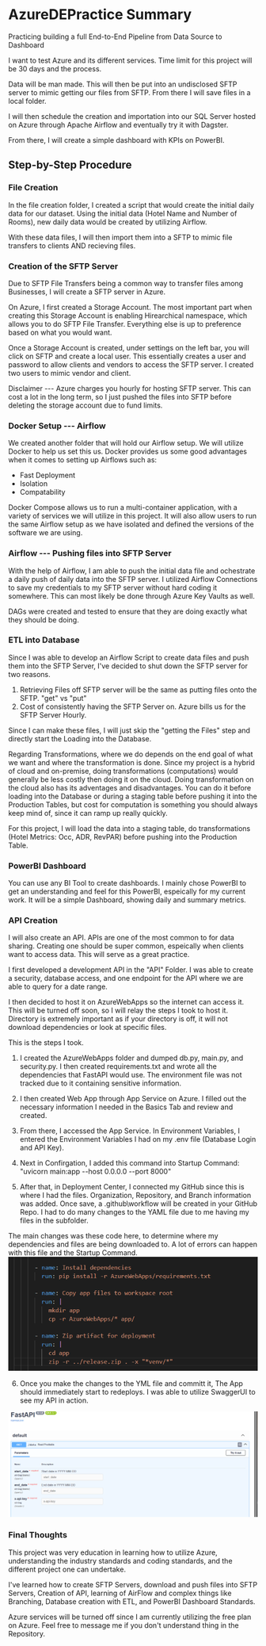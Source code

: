# AzureDEPractice Summary

Practicing building a full End-to-End Pipeline from Data Source to Dashboard

I want to test Azure and its different services. Time limit for this project will be 30 days and the process.

Data will be man made. This will then be put into an undisclosed SFTP server to mimic getting our files from SFTP. From there I will save files in a local folder.

I will then schedule the creation and importation into our SQL Server hosted on Azure through Apache Airflow and eventually try it with Dagster. 

From there, I will create a simple dashboard with KPIs on PowerBI.

## Step-by-Step Procedure

### File Creation

In the file creation folder, I created a script that would create the initial daily data for our dataset. Using the initial data (Hotel Name and Number of Rooms), new daily data would be created by utilizing Airflow.

With these data files, I will then import them into a SFTP to mimic file transfers to clients AND recieving files.

### Creation of the SFTP Server

Due to SFTP File Transfers being a common way to transfer files among Businesses, I will create a SFTP server in Azure.

On Azure, I first created a Storage Account. The most important part when creating this Storage Account is enabling Hirearchical namespace, which allows you to do SFTP File Transfer. Everything else is up to preference based on what you would want.

Once a Storage Account is created, under settings on the left bar, you will click on SFTP and create a local user. This essentially creates a user and password to allow clients and vendors to access the SFTP server. I created two users to mimic vendor and client.

Disclaimer --- Azure charges you hourly for hosting SFTP server. This can cost a lot in the long term, so I just pushed the files into SFTP before deleting the storage account due to fund limits.

### Docker Setup --- Airflow

We created another folder that will hold our Airflow setup. We will utilize Docker to help us set this us. Docker provides us some good advantages when it comes to setting up Airflows such as:

 * Fast Deployment
 * Isolation
 * Compatability

Docker Compose allows us to run a multi-container application, with a variety of services we will utilize in this project. It will also allow users to run the same Airflow setup as we have isolated and defined the versions of the software we are using.


### Airflow --- Pushing files into SFTP Server
With the help of Airflow, I am able to push the initial data file and ochestrate a daily push of daily data into the SFTP server. I utilized Airflow Connections to save my credentials to my SFTP server without hard coding it somewhere. This can most likely be done through Azure Key Vaults as well.

DAGs were created and tested to ensure that they are doing exactly what they should be doing.

### ETL into Database

Since I was able to develop an Airflow Script to create data files and push them into the SFTP Server, I've decided to shut down the SFTP server for two reasons.

1. Retrieving Files off SFTP server will be the same as putting files onto the SFTP. "get" vs "put"
2. Cost of consistently having the SFTP Server on. Azure bills us for the SFTP Server Hourly.

Since I can make these files, I will just skip the "getting the Files" step and directly start the Loading into the Database. 

Regarding Transformations, where we do depends on the end goal of what we want and where the transformation is done. Since my project is a hybrid of cloud and on-premise, doing transformations (computations) would generally be less costly then doing it on the cloud. Doing transformation on the cloud also has its adventages and disadvantages. You can do it before loading into the Database or during a staging table before pushing it into the Production Tables, but cost for computation is something you should always keep mind of, since it can ramp up really quickly.

For this project, I will load the data into a staging table, do transformations (Hotel Metrics: Occ, ADR, RevPAR) before pushing into the Production Table.

### PowerBI Dashboard

You can use any BI Tool to create dashboards. I mainly chose PowerBI to get an understanding and feel for this PowerBI, espeically for my current work. It will be a simple Dashboard, showing daily and summary metrics.

### API Creation

I will also create an API. APIs are one of the most common to for data sharing. Creating one should be super common, espeically when clients want to access data. This will serve as a great practice.

I first developed a development API in the "API" Folder. I was able to create a security, database access, and one endpoint for the API where we are able to query for a date range.

I then decided to host it on AzureWebApps so the internet can access it. This will be turned off soon, so I will relay the steps I took to host it. Directory is extremely important as if your directory is off, it will not download dependencies or look at specific files.

This is the steps I took.

1.  I created the AzureWebApps folder and dumped db.py, main.py, and security.py. I then created requirements.txt and wrote all the dependencies that FastAPI would use. The environment file was not tracked due to it containing sensitive information. 

2. I then created Web App through App Service on Azure. I filled out the necessary information I needed in the Basics Tab and review and created.

3. From there, I accessed the App Service. In Environment Variables, I entered the Environment Variables I had on my .env file (Database Login and API Key).

4. Next in Confirgation, I added this command into Startup Command: "uvicorn main:app --host 0.0.0.0 --port 8000"

5. After that, in Deployment Center, I connected my GitHub since this is where I had the files. Organization, Repository, and Branch information was added. Once save, a .github\workflow will be created in your GitHub Repo. I had to do many changes to the YAML file due to me having my files in the subfolder.

The main changes was these code here, to determine where my dependencies and files are being downloaded to. A lot of errors can happen with this file and the Startup Command.
![.YML File Changes](image-1.png)

6. Once you make the changes to the YML file and committ it, The App should immediately start to redeploys. I was able to utilize SwaggerUI to see my API in action. 

![Image of me accessing the API after hosting through Azure](image.png)

### Final Thoughts

This project was very education in learning how to utilize Azure, understanding the industry standards and coding standards, and the different project one can undertake. 

I've learned how to create SFTP Servers, download and push files into SFTP Servers, Creation of API, learning of AirFlow and complex things like Branching, Database creation with ETL, and PowerBI Dashboard Standards.

Azure services will be turned off since I am currently utilizing the free plan on Azure. Feel free to message me if you don't understand thing in the Repository.